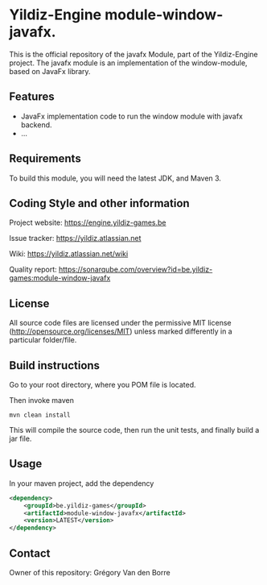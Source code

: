 # Yildiz-Engine module-window-javafx.

This is the official repository of the javafx Module, part of the Yildiz-Engine project.
The javafx module is an implementation of the window-module, based on JavaFx library.

## Features

* JavaFx implementation code to run the window module with javafx backend.
* ...

## Requirements

To build this module, you will need the latest JDK, and Maven 3.

## Coding Style and other information

Project website:
https://engine.yildiz-games.be

Issue tracker:
https://yildiz.atlassian.net

Wiki:
https://yildiz.atlassian.net/wiki

Quality report:
https://sonarqube.com/overview?id=be.yildiz-games:module-window-javafx

## License

All source code files are licensed under the permissive MIT license
(http://opensource.org/licenses/MIT) unless marked differently in a particular folder/file.

## Build instructions

Go to your root directory, where you POM file is located.

Then invoke maven

	mvn clean install

This will compile the source code, then run the unit tests, and finally build a jar file.

## Usage

In your maven project, add the dependency

```xml
<dependency>
    <groupId>be.yildiz-games</groupId>
    <artifactId>module-window-javafx</artifactId>
    <version>LATEST</version>
</dependency>
```

## Contact
Owner of this repository: Grégory Van den Borre